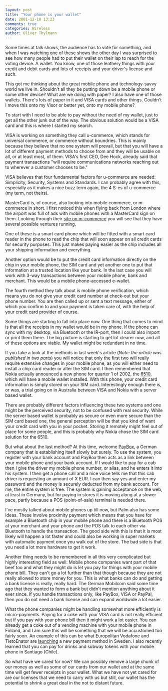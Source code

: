 ```yaml
---
layout: post
title: "Your phone is your wallet"
date: 2001-12-10 13:23
comments: true
categories: Wireless
author: Oliver Thylmann
---
```



Some times at talk shows, the audience has to vote for something, and when I was watching one of these shows the other day I was surprised to see how many people had to put their wallet on their lap to reach for the voting device. A wallet. You know, one of those leathery things with your credit and debit cards and lots of receipts and your driver's license and such.





This got me thinking about the great mobile phone and technology-savvy world we live in. Shouldn't all they be putting down be a mobile phone or some other device? What are we doing with paper? I also have one of those wallets. There's lots of paper in it and VISA cards and other things. Couldn't I move this onto my Visor or better yet, onto my mobile phone?

To start with I need to be able to pay without the need of my wallet, just to get all the other junk out of the way. The obvious solution would be a VISA card and this is where I started my search.

VISA is working on something they call u-commerce, which stands for universal commerce, or commerce without boundries. This is mainly because they believe that no one system will prevail, but that you will have a lot of different payment methods to choose from and they will be usable on all, or at least most, of them. VISA's first CEO, Dee Hock, already said that payment transactions &quot;will require communications networks reaching out to wherever a customer chooses to be.&quot;

VISA believes that four fundamental factors for u-commerce are needed: Simplicity, Security, Systems and Standards. I can probably agree with this, especially as it makes a nice buzz term again, the 4 S-es of u-commerce (my term, not theirs).

MasterCard is, of course, also looking into mobile commerce, or m-commerce in short. I first noticed this when flying back from London where the airport was full of ads with mobile phones with a MasterCard sign on them. Looking through their [site on m-commerce](http://www.mastercardintl.com/newtechnology/mcommerce) you will see that they have several possible ventures running.

One of these is a smart card phone which will be fitted with a smart card reader in the phone to read the chip that will soon appear on all credit cards for security purposes. This just makes paying easier as the chip includes all your shipping information and everything.

Another option would be to put the credit card information directly on the chip in your mobile phone, the SIM card and yet another one to put that information at a trusted location like your bank. In the last case you will work with 3-way transactions between your mobile phone, bank and merchant. This would be a mobile phone-accessed e-wallet.

The fourth method they talk about is mobile phone verification, which means you do not give your credit card number at check-out but your phone number. You are then called up or sent a text message, either of which you confirm to and your payment is taken care of, with the help of your credit card provider of course.

Some things are starting to fall into place now. One thing that comes to mind is that all the receipts in my wallet would be in my phone. If the phone can sync with my desktop, via Bluetooth or the IR-port, then I could also import or print them there. The big picture is starting to get lot clearer now, and all of these options are viable. My wallet might be redundant in no time.

If you take a look at the methods in last week's article (*Note: the article was published in two parts*)  you will notice that only the first two will really require extensive changes in your mobile phone, as you will either need to install a chip card reader or alter the SIM card. I then remembered that Nokia actually announced a new phone for quarter 1 of 2002, the [6510](http://www.nokia.com/phones/6510/main_feat.html), which will have a mobile wallet installed. With this phone, your credit card information is simply stored on your SIM card. Interestingly enough there is, or was, a trial going on in Australia between VISA and Nokia with a server based wallet.

There are probably different factors influencing these two systems and one might be the perceived security, not to be confused with real security. While the server based wallet is probably as secure or even more secure than the SIM card based one, the general perception will be that you kind of want your credit card with you in your pocket. Storing it remotely might feel out of place for some people, and this is probably why Nokia chose the SIM card solution for the 6510.

But what about the last method? At this time, welcome [PayBox](http://www.paybox.net/), a German company that is establishing itself slowly but surely. To use the system, you register with your bank account and PayBox then acts as a link between your mobile phone and your bank account. If I would like to pay for a cab then I give the driver my mobile phone number, or alias, and he enters it into his system. I then get a phone call and a nice voice tells me that this cab driver is requesting an amount of X EUR. I can then say yes and enter my password and the money is securely deducted from my bank account. For me, the entire system is free. The system is gaining acceptance on the web, at least in Germany, but for paying in stores it is moving along at a slower pace, partly because a POS (point-of-sale) terminal is needed there.

I've mostly talked about mobile phones up till now, but Palm also has some ideas. These involve proximity payment which means that you have for example a Bluetooth chip in your mobile phone and there is a Bluetooth POS at your merchant and your phone and the POS talk to each other via Bluetooth to handle the transaction. The good side with this is that it is most likely will happen a lot faster and could also be working in super markets with automatic payment once you walk out of the store. The bad side is that you need a lot more hardware to get it work.

Another thing needs to be remembered in all this very complicated but highly interesting field as well: Mobile phone companies want part of that beef too and what they might do is let you pay for things with your mobile phone bill. They can't go a lot further than that though because they are not really allowed to store money for you. This is what banks can do and getting a bank license is really, really hard. The German Mobilcom said some time ago that they wanted to form a bank but didn't mention anything about it ever since. If you handle transactions only, like PayBox, VISA or PayPal, then you do not need a bank license and can expand worldwide a lot easier.

What the phone companies might be handling somewhat more efficiently is micro-payments. Paying for a coke with your VISA card is not really efficient but if you pay with your phone bill then it might work a lot easier. You can already get a coke out of a vending machine with your mobile phone in Finland, and I am sure this will be something that we will be accustomed too fairly soon. An example of this can be what Europolitan Vodafone and TietoEnator are [launching](http://www.infosync.no/show.php?id=1159) a new payment method in Sweden. I also recently learned that you can pay for drinks and subway tokens with your mobile phone in Santiago (Chile).

So what have we cared for now? We can possibly remove a large chunk of our money as well as some of our cards from our wallet and at the same time will get fewer receipts in your wallet. What we have not yet cared for are our licenses that we need to carry with us but still, our wallet has the potential to shrink a great deal in the not to distant future.


